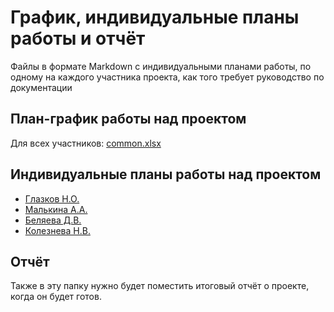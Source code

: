 # График, индивидуальные планы работы и отчёт

Файлы в формате Markdown с индивидуальными планами работы, по одному на каждого участника проекта, как того требует руководство по документации


## План-график работы над проектом

Для всех участников:
[common.xlsx](common.xlsx) 

## Индивидуальные планы работы над проектом

* [Глазков Н.О.](glazkov.md) 
* [Малькина А.А.](malkina.md) 
* [Беляева Д.В.](belyaeva.md) 
* [Колезнева Н.В.](kolezneva.md) 

## Отчёт

Также в эту папку нужно будет поместить итоговый отчёт о проекте, когда он будет готов.